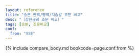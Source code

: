 ```yaml
---
layout: reference
title: "송본 변맥/평맥/치습갈 조문 비교"
desc: "〔상한금궤 조문 비교〕"
tags: [송본, 조문비교]
conf:
  from: "SSE"
---
```


{% include compare_body.md bookcode=page.conf.from %}
